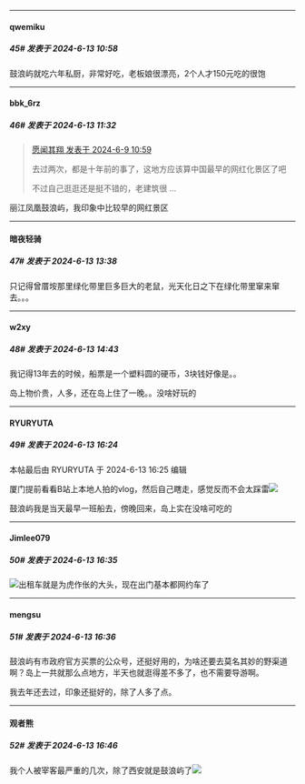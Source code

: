 ﻿
*****

####  qwemiku  
##### 45#       发表于 2024-6-13 10:58

鼓浪屿就吃六年私厨，非常好吃，老板娘很漂亮，2个人才150元吃的很饱


*****

####  bbk_6rz  
##### 46#       发表于 2024-6-13 11:32

<blockquote><a href="httphttps://bbs.saraba1st.com/2b/forum.php?mod=redirect&amp;goto=findpost&amp;pid=65164823&amp;ptid=2186788" target="_blank">愿闻其翔 发表于 2024-6-9 10:59</a>

去过两次，都是十年前的事了，这地方应该算中国最早的网红化景区了吧

不过自己逛逛还是挺不错的，老建筑很 ...</blockquote>
丽江凤凰鼓浪屿，我印象中比较早的网红景区


*****

####  暗夜轻骑  
##### 47#       发表于 2024-6-13 13:38

只记得曾厝垵那里绿化带里巨多巨大的老鼠，光天化日之下在绿化带里窜来窜去。。。


*****

####  w2xy  
##### 48#       发表于 2024-6-13 14:43

我记得13年去的时候，船票是一个塑料圆的硬币，3块钱好像是。。

岛上物价贵，人多，还在岛上住了一晚。。没啥好玩的


*****

####  RYURYUTA  
##### 49#       发表于 2024-6-13 16:24

 本帖最后由 RYURYUTA 于 2024-6-13 16:25 编辑 

厦门提前看看B站上本地人拍的vlog，然后自己瞎走，感觉反而不会太踩雷<img src="https://static.saraba1st.com/image/smiley/face2017/048.png" referrerpolicy="no-referrer">

鼓浪屿我是当天最早一班船去，傍晚回来，岛上实在没啥可吃的


*****

####  Jimlee079  
##### 50#       发表于 2024-6-13 16:35

<img src="https://static.saraba1st.com/image/smiley/face2017/009.gif" referrerpolicy="no-referrer">出租车就是为虎作伥的大头，现在出门基本都网约车了

*****

####  mengsu  
##### 51#       发表于 2024-6-13 16:36

鼓浪屿有市政府官方买票的公众号，还挺好用的，为啥还要去莫名其妙的野渠道啊？岛上一共就那么点地方，半天也就逛得差不多了，也不需要导游啊。

我去年还去过，印象还挺好的，除了人多了点。


*****

####  观者熊  
##### 52#       发表于 2024-6-13 16:46

我个人被宰客最严重的几次，除了西安就是鼓浪屿了<img src="https://static.saraba1st.com/image/smiley/face2017/068.png" referrerpolicy="no-referrer">

